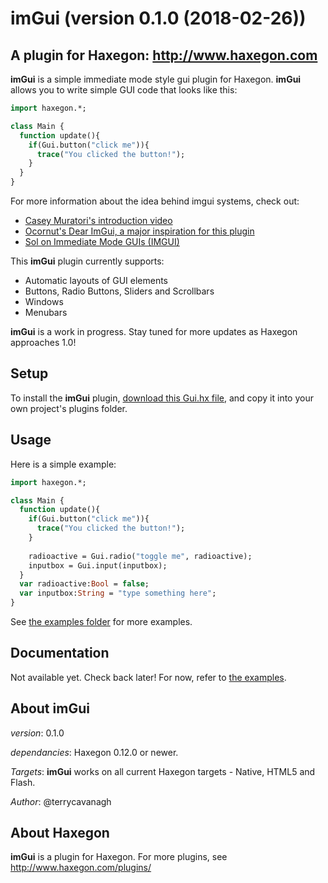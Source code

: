 # imGui (version 0.1.0 (2018-02-26))
## A plugin for Haxegon: http://www.haxegon.com

**imGui** is a simple immediate mode style gui plugin for Haxegon. **imGui** allows you to write simple GUI code that looks like this:

``` haxe
import haxegon.*;

class Main {
  function update(){
    if(Gui.button("click me")){
      trace("You clicked the button!");
    }
  }
}
```

For more information about the idea behind imgui systems, check out:
  - <a href="https://mollyrocket.com/861">Casey Muratori's introduction video</a>
  - <a href="https://github.com/ocornut/imgui">Ocornut's Dear ImGui, a major inspiration for this plugin</a>
  - <a href="http://sol.gfxile.net/imgui/">Sol on Immediate Mode GUIs (IMGUI)</a>
  
This **imGui** plugin currently supports:
 - Automatic layouts of GUI elements
 - Buttons, Radio Buttons, Sliders and Scrollbars
 - Windows
 - Menubars
 
**imGui** is a work in progress. Stay tuned for more updates as Haxegon approaches 1.0!

## Setup

To install the **imGui** plugin, <a href="https://raw.githubusercontent.com/haxegon/plugin_imgui/master/plugins/Gui.hx">download this Gui.hx file</a>, and copy it into your own project's plugins folder.

## Usage

Here is a simple example:

``` haxe
import haxegon.*;

class Main {
  function update(){
    if(Gui.button("click me")){
      trace("You clicked the button!");
    }
    
    radioactive = Gui.radio("toggle me", radioactive);
    inputbox = Gui.input(inputbox);
  }
  var radioactive:Bool = false;
  var inputbox:String = "type something here";
}
```

See <a href="https://github.com/haxegon/plugin_imgui/tree/master/examples">the examples folder</a> for more examples. 

## Documentation

Not available yet. Check back later! For now, refer to <a href="https://github.com/haxegon/plugin_imgui/tree/master/examples">the examples</a>. 

## About imGui

*version*: 0.1.0

*dependancies*: Haxegon 0.12.0 or newer.

*Targets*: **imGui** works on all current Haxegon targets - Native, HTML5 and Flash.

*Author*: @terrycavanagh

## About Haxegon

**imGui** is a plugin for Haxegon. For more plugins, see http://www.haxegon.com/plugins/

  
  
